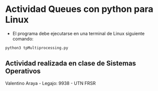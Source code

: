 # Actividad Queues con python para Linux
- El programa debe ejecutarse en una terminal de Linux siguiente comando:
```bash
python3 tpMultiprocessing.py
```
## Actividad realizada en clase de Sistemas Operativos
Valentino Araya - Legajo: 9938 - UTN FRSR
